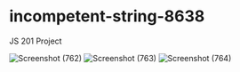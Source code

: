 # incompetent-string-8638
JS 201 Project


![Screenshot (762)](https://user-images.githubusercontent.com/101391587/210252338-7d32b199-201d-4cc8-959f-c0b0b14aabcd.png)
![Screenshot (763)](https://user-images.githubusercontent.com/101391587/210252431-c4fb1717-23e2-48cf-8239-36f4317350b9.png) 
![Screenshot (764)](https://user-images.githubusercontent.com/101391587/210252886-c45ec37f-afdd-481f-b75d-8e115b321bc8.png)
